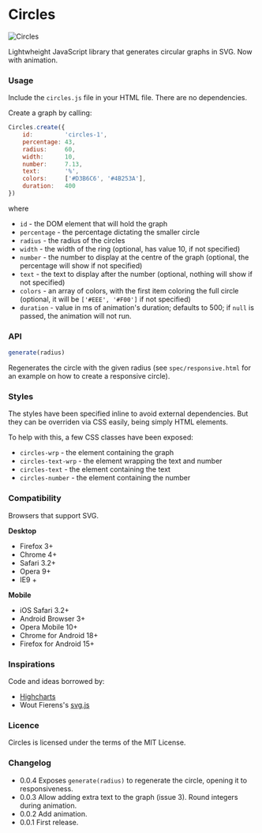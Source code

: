 # Circles

![Circles](http://lugolabs.com/static/circles.png)

Lightwheight JavaScript library that generates circular graphs in SVG. Now with animation.

### Usage

Include the `circles.js` file in your HTML file. There are no dependencies.

Create a graph by calling:

```js
Circles.create({
    id:         'circles-1',
    percentage: 43,
    radius:     60,
    width:      10,
    number:     7.13,
    text:       '%',
    colors:     ['#D3B6C6', '#4B253A'],
    duration:   400
})
```

where

* `id`                  - the DOM element that will hold the graph
* `percentage`  - the percentage dictating the smaller circle
* `radius`          - the radius of the circles
* `width`           - the width of the ring (optional, has value 10, if not specified)
* `number`          - the number to display at the centre of the graph (optional, the percentage will show if not specified)
* `text`                - the text to display after the number (optional, nothing will show if not specified)
* `colors`          - an array of colors, with the first item coloring the full circle (optional, it will be `['#EEE', '#F00']` if not specified)
* `duration`        - value in ms of animation's duration; defaults to 500; if `null` is passed, the animation will not run.

### API

```js
generate(radius)
```

Regenerates the circle with the given radius (see `spec/responsive.html` for an example on how to create a responsive circle).


### Styles

The styles have been specified inline to avoid external dependencies. But they can be overriden via CSS easily, being simply HTML elements.

To help with this, a few CSS classes have been exposed:

* `circles-wrp`             - the element containing the graph
* `circles-text-wrp`    - the element wrapping the text and number
* `circles-text`            - the element containing the text
* `circles-number`      - the element containing the number

### Compatibility

Browsers that support SVG.

**Desktop**
* Firefox 3+
* Chrome 4+
* Safari 3.2+
* Opera 9+
* IE9 +

**Mobile**
* iOS Safari 3.2+
* Android Browser 3+
* Opera Mobile 10+
* Chrome for Android 18+
* Firefox for Android 15+


### Inspirations

Code and ideas borrowed by:

* [Highcharts](http://highcharts.com)
* Wout Fierens's [svg.js](http://svgjs.com)


### Licence

Circles is licensed under the terms of the MIT License.

### Changelog

* 0.0.4    Exposes `generate(radius)` to regenerate the circle, opening it to responsiveness.
* 0.0.3    Allow adding extra text to the graph (issue 3).
           Round integers during animation.
* 0.0.2    Add animation.
* 0.0.1    First release.
